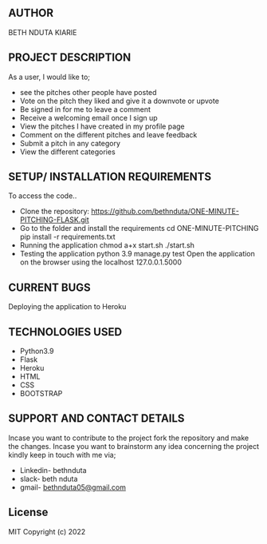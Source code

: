 ## AUTHOR
BETH NDUTA KIARIE



## PROJECT DESCRIPTION
As a user, I would like to;
- see the pitches other people have posted
- Vote on the pitch they liked and give it a downvote or upvote
- Be signed in for me to leave a comment
- Receive a welcoming email once I sign up
- View the pitches I have created in my profile page
- Comment on the different pitches and leave feedback
- Submit a pitch in any category
- View the different categories

## SETUP/ INSTALLATION REQUIREMENTS
To access the code..
- Clone the repository:
https://github.com/bethnduta/ONE-MINUTE-PITCHING-FLASK.git
- Go to the folder and install the requirements
cd ONE-MINUTE-PITCHING
pip install -r requirements.txt
- Running the application
chmod a+x start.sh
./start.sh
- Testing the application
python 3.9 manage.py test
Open the application on the browser using the localhost 127.0.0.1.5000

## CURRENT BUGS
Deploying the application to Heroku

## TECHNOLOGIES USED
* Python3.9
* Flask
* Heroku
* HTML
* CSS
* BOOTSTRAP

## SUPPORT AND CONTACT DETAILS
Incase you want to contribute to the project fork the repository and make the changes. Incase you want to brainstorm any idea concerning the project kindly keep in touch with me via;
* Linkedin- bethnduta
* slack- beth nduta
* gmail- bethnduta05@gmail.com
## License
MIT Copyright (c) 2022
